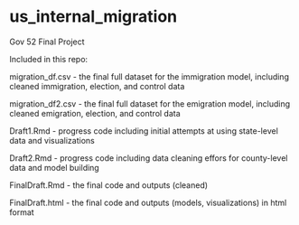 # us_internal_migration
Gov 52 Final Project

Included in this repo:

migration_df.csv - the final full dataset for the immigration model, including cleaned immigration, election, and control data

migration_df2.csv - the final full dataset for the emigration model, including cleaned emigration, election, and control data

Draft1.Rmd - progress code including initial attempts at using state-level data and visualizations

Draft2.Rmd - progress code including data cleaning effors for county-level data and model building

FinalDraft.Rmd - the final code and outputs (cleaned)

FinalDraft.html - the final code and outputs (models, visualizations) in html format
